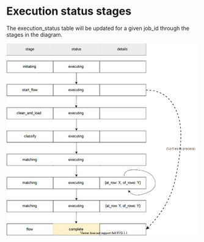 # Execution status stages

The execution\_status table will be updated for a given job\_id through the stages in the diagram.

![](../.gitbook/assets/image.png)
